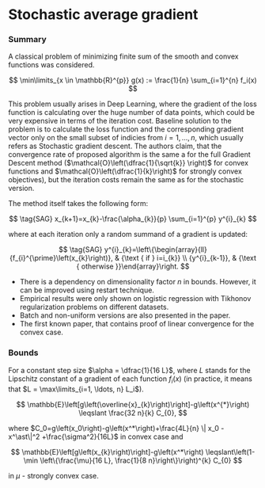 # Stochastic average gradient


### Summary

A classical problem of minimizing finite sum of the smooth and convex
functions was considered.

$$
\min\limits_{x \in \mathbb{R}^{p}} g(x) := \frac{1}{n} \sum_{i=1}^{n} f_i(x)
$$

This problem usually arises in Deep Learning, where the gradient of the
loss function is calculating over the huge number of data points, which
could be very expensive in terms of the iteration cost. Baseline
solution to the problem is to calculate the loss function and the
corresponding gradient vector only on the small subset of indicies from
$i = 1, \ldots, n$, which usually refers as Stochastic gradient descent.
The authors claim, that the convergence rate of proposed algorithm is
the same a for the full Gradient Descent method
($\mathcal{O}\left(\dfrac{1}{\sqrt{k}} \right)$ for convex functions and
$\mathcal{O}\left(\dfrac{1}{k}\right)$ for strongly convex objectives),
but the iteration costs remain the same as for the stochastic version.

The method itself takes the following form:

$$
\tag{SAG} 
x_{k+1}=x_{k}-\frac{\alpha_{k}}{p} \sum_{i=1}^{p} y^{i}_{k}
$$

where at each iteration only a random summand of a gradient is updated:

$$
\tag{SAG} 
y^{i}_{k}=\left\{\begin{array}{ll}{f_{i}^{\prime}\left(x_{k}\right)}, & {\text { if } i=i_{k}} \\ {y^{i}_{k-1}}, & {\text { otherwise }}\end{array}\right.
$$

- There is a dependency on dimensionality factor $n$ in bounds. However,
  it can be improved using restart technique.
- Empirical results were only shown on logistic regression with Tikhonov
  regularization problems on different datasets.
- Batch and non-uniform versions are also presented in the paper.
- The first known paper, that contains proof of linear convergence for
  the convex case.

### Bounds

For a constant step size $\alpha = \dfrac{1}{16 L}$, where $L$ stands
for the Lipschitz constant of a gradient of each function $f_i(x)$ (in
practice, it means that $L = \max\limits_{i=1, \ldots, n} L_i$).

$$
\mathbb{E}\left[g\left(\overline{x}_{k}\right)\right]-g\left(x^{*}\right) \leqslant \frac{32 n}{k} C_{0},
$$

where
$C_0=g\left(x_0\right)-g\left(x^*\right)+\frac{4L}{n} \| x_0 - x^\ast\|^2 +\frac{\sigma^2}{16L}$
in convex case and

$$
\mathbb{E}\left[g\left(x_{k}\right)\right]-g\left(x^*\right) \leqslant\left(1-\min \left\{\frac{\mu}{16 L}, \frac{1}{8 n}\right\}\right)^{k} C_{0}
$$

in $\mu$ - strongly convex case.

